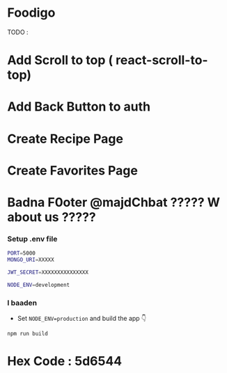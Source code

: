 # Foodigo

TODO :

# Add Scroll to top ( react-scroll-to-top)

# Add Back Button to auth

# Create Recipe Page

# Create Favorites Page

# Badna F0oter @majdChbat ????? W about us ?????

### Setup .env file

```bash
PORT=5000
MONGO_URI=XXXXX

JWT_SECRET=XXXXXXXXXXXXXXX

NODE_ENV=development


```

### l baaden

- Set `NODE_ENV=production` and build the app 👇

```shell
npm run build
```

# Hex Code : 5d6544
